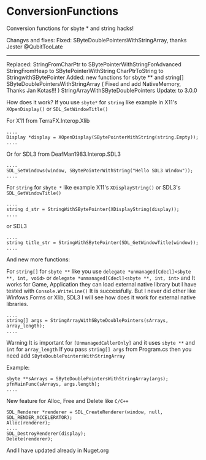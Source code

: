 # ConversionFunctions

Conversion functions for sbyte * and string hacks!

  Changvs and fixes:
  Fixed:
      SByteDoublePointersWithStringArray, thanks Jester @QubitTooLate
      
  -----------------------------------------------------
  Replaced:
      StringFromCharPtr to SBytePointerWithStringForAdvanced
      StringFromHeap to SBytePointerWithString
      CharPtrToString to StringwithSBytePointer
  Added: new functions for sbyte ** and string[]
      SByteDoublePointersWithStringArray ( Fixed and add NativeMemory, Thanks Jan Kotas!!! )
      StringArrayWithSByteDoublePointers
  Update: to 3.0.0

How does it work?
If you use `sbyte*` for `string` like example in X11's `XOpenDisplay()` or `SDL_SetWindowTitle()`

For X11 from TerraFX.Interop.Xlib
```
....
Display *display = XOpenDisplay(SBytePointerWithString(string.Empty));
....
```
Or for SDL3 from DeafMan1983.Interop.SDL3
```
....
SDL_SetWindows(window, SBytePointerWithString("Hello SDL3 Window"));
....
```

For `string` for `sbyte *` like example X11's `XDisplayString()` or SDL3's `SDL_GetWindowTitle()`
```
....
string d_str = StringWithSBytePointer(XDisplayString(display));
....
```
or SDL3
```
....
string title_str = StringWithSBytePointer(SDL_GetWindowTitle(window));
....
```

And new more functions:

For `string[]` for `sbyte **` like you use `delegate *unmanaged[Cdecl]<sbyte **, int, void>` or `delegate *unmanaged[Cdecl]<sbyte **, int, int>` and It works for Game, Application they can load external native library but I have tested with `Console.WriteLine()` It is successfully. But I never did other like Winfows.Forms or Xlib, SDL3 I will see how does it work for external native libraries.
```
....
string[] args = StringArrayWithSByteDoublePointers(sArrays, array_length);
....
```
Warning It is important for `[UnmanagedCallerOnly]` and it uses `sbyte **` and `int` for `array_length`
If you pass `string[] args` from Program.cs then you need add `SByteDoublePointersWithStringArray`

Example:
```
sbyte **sArrays = SByteDoublePointersWithStringArray(args);
pfnMainFunc(sArrays, args.length);
....
```
New feature for Alloc, Free and Delete like `C/C++`
```
SDL_Renderer *renderer = SDL_CreateRenderer(window, null, SDL_RENDER_ACCELERATOR);
Alloc(renderer);
....
SDL_DestroyRenderer(display);
Delete(renderer);
```

And I have updated already in Nuget.org
